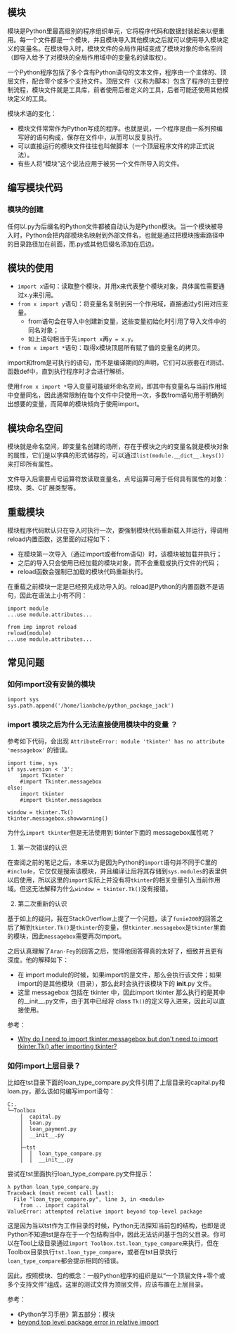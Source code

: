 ## 模块

模块是Python里最高级别的程序组织单元，它将程序代码和数据封装起来以便重用。每一个文件都是一个模块，并且模块导入其他模块之后就可以使用导入模块定义的变量名。在模块导入时，模块文件的全局作用域变成了模块对象的命名空间（即导入给予了对模块的全局作用域中的变量名的读取权）。

一个Python程序包括了多个含有Python语句的文本文件，程序由一个主体的、顶层文件，配合零个或多个支持文件。顶层文件（又称为脚本）包含了程序的主要控制流程，模块文件就是工具库，前者使用后者定义的工具，后者可能还使用其他模块定义的工具。

模块术语的变化：

- 模块文件常常作为Python写成的程序。也就是说，一个程序是由一系列预编写好的语句构成，保存在文件中，从而可以反复执行。
- 可以直接运行的模块文件往往也叫做脚本（一个顶层程序文件的非正式说法）。
- 有些人将“模块”这个说法应用于被另一个文件所导入的文件。


## 编写模块代码

### 模块的创建

任何以.py为后缀名的Python文件都被自动认为是Python模块。当一个模块被导入时，Python会把内部模块名映射到外部文件名，也就是通过把模块搜索路径中的目录路径加在前面，而.py或其他后缀名添加在后边。

## 模块的使用

- `import x`语句：读取整个模块，并用x来代表整个模块对象，具体属性需要通过x.y来引用。
- `from x import y`语句：将变量名复制到另一个作用域，直接通过y引用对应变量。
  - from语句会在导入中创建新变量，这些变量初始化时引用了导入文件中的同名对象；
  - 如上语句相当于先`import x`再`y = x.y`。
- `from x import *`语句：取得x模块顶层所有赋了值的变量名的拷贝。

import和from是可执行的语句，而不是编译期间的声明，它们可以嵌套在if测试、函数def中，直到执行程序时才会进行解析。

使用`from x import *`导入变量可能破坏命名空间，即其中有变量名与当前作用域中变量同名，因此通常限制在每个文件中只使用一次，多数from语句用于明确列出想要的变量，而简单的模块倾向于使用import。

## 模块命名空间

模块就是命名空间，即变量名创建的场所，存在于模块之内的变量名就是模块对象的属性，它们是以字典的形式储存的，可以通过`list(module.__dict__.keys())`来打印所有属性。

文件导入后需要点号运算符放读取变量名，点号运算可用于任何具有属性的对象：模块、类、C扩展类型等。

## 重载模块

模块程序代码默认只在导入时执行一次，要强制模块代码重新载入并运行，得调用reload内置函数，这里面的过程如下：

- 在模块第一次导入（通过import或者from语句）时，该模块被加载并执行；
- 之后的导入只会使用已经加载的模块对象，而不会重载或执行文件的代码；
- reload函数会强制已加载的模块代码重新执行。

在重载之前模块一定是已经预先成功导入的。reload是Python的内置函数不是语句，因此在语法上小有不同：

```
import module
...use module.attributes...

from imp improt reload
reload(module)
...use module.attributes...
```

## 常见问题

### 如何import没有安装的模块

```
import sys
sys.path.append('/home/lianbche/python_package_jack')
```

### import 模块之后为什么无法直接使用模块中的变量 ？

参考如下代码，会出现 `AttributeError: module 'tkinter' has no attribute 'messagebox'`
的错误。

```
import time, sys
if sys.version < '3':
    import Tkinter
    #import Tkinter.messagebox
else:
    import tkinter
    #import tkinter.messagebox

window = tkinter.Tk()
tkinter.messagebox.showwarning()    
```

为什么`import tkinter`但是无法使用到 tkinter下面的 messagebox属性呢？

1. 第一次错误的认识

在查阅之前的笔记之后，本来以为是因为Python的`import`语句并不同于C里的`#include`，它仅仅是搜索该模块，并且编译让后将其存储到`sys.modules`的表里供以后使用，所以这里的`import`实际上并没有将`tkinter`的相关变量引入当前作用域。但这无法解释为什么`window = tkinter.Tk()`没有报错。

2. 第二次重新的认识

基于如上的疑问，我在StackOverflow上提了一个问题，读了`funie200`的回答之后了解到`tkinter.Tk()`是`tkinter`的变量，但`tkinter.messagebox`是`tkinter`里面的模块，因此`messagebox`需要再次import。

之后认真理解了`Aran-Fey`的回答之后，觉得他回答得真的太好了，细致并且更有深度。他的解释如下：

  - 在 import module的时候，如果import的是文件，那么会执行该文件；如果import的是其他模块（目录），那么此时会执行该模块下的 __init__.py 文件。
  - 这里 messagebox 包括在 tkinter 中，因此import tkinter 那么执行的是其中的__init__.py文件，由于其中已经将 class `Tk()`的定义导入进来，因此可以直接使用。

参考：

- [Why do I need to import tkinter.messagebox but don't need to import tkinter.Tk() after importing tkinter?](https://stackoverflow.com/questions/56268474/why-do-i-need-to-import-tkinter-messagebox-but-dont-need-to-import-tkinter-tk/56268994#56268994)


### 如何import上层目录？

比如在tst目录下面的loan_type_compare.py文件引用了上层目录的capital.py和loan.py，那么该如何编写import语句：

```
C:.
└─Toolbox
    │  capital.py
    │  loan.py
    │  loan_payment.py
    │  __init__.py
    │
    ├─tst
    │  │  loan_type_compare.py
    │  │  __init__.py
```

尝试在tst里面执行loan_type_compare.py文件提示：

```
λ python loan_type_compare.py
Traceback (most recent call last):
  File "loan_type_compare.py", line 3, in <module>
    from .. import capital
ValueError: attempted relative import beyond top-level package
```

这是因为当以tst作为工作目录的时候，Python无法探知当前包的结构，也即是说Python不知道tst是存在于一个包结构当中，因此无法访问基于包的父目录。你可以在Tool上级目录通过`import Toolbox.tst.loan_type_compare`来执行，但在Toolbox目录执行`tst.loan_type_compare`，或者在tst目录执行`loan_type_compare`都会提示相同的错误。

因此，按照模块、包的概念：一般Python程序的组织是以“一个顶层文件+零个或多个支持文件”组成，这里的测试文件为顶层文件，应该布置在上层目录。

参考：

- 《Python学习手册》第五部分：模块
- [beyond top level package error in relative import](https://stackoverflow.com/questions/30669474/beyond-top-level-package-error-in-relative-import)
